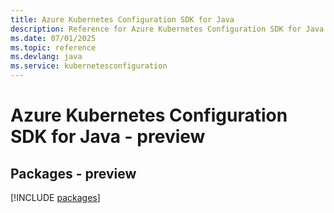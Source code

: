 ```yaml
---
title: Azure Kubernetes Configuration SDK for Java
description: Reference for Azure Kubernetes Configuration SDK for Java
ms.date: 07/01/2025
ms.topic: reference
ms.devlang: java
ms.service: kubernetesconfiguration
---
```

# Azure Kubernetes Configuration SDK for Java - preview
## Packages - preview
[!INCLUDE [packages](kubernetes-configuration-index.md)]